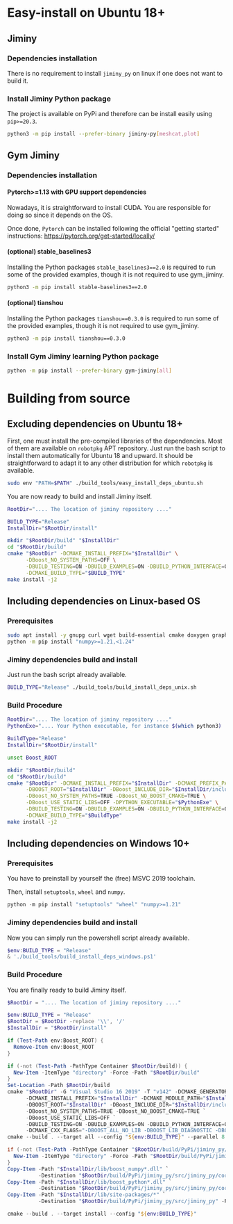 # Easy-install on Ubuntu 18+

## Jiminy

### Dependencies installation

There is no requirement to install `jiminy_py` on linux if one does not want to build it.

### Install Jiminy Python package

The project is available on PyPi and therefore can be install easily using `pip>=20.3`.

```bash
python3 -m pip install --prefer-binary jiminy-py[meshcat,plot]
```

## Gym Jiminy

### Dependencies installation

#### Pytorch>=1.13 with GPU support dependencies

Nowadays, it is straightforward to install CUDA. You are responsible for doing so since it depends on the OS.

Once done, `Pytorch` can be installed following the official "getting started" instructions: <https://pytorch.org/get-started/locally/>

#### (optional) stable_baselines3

Installing the Python packages `stable_baselines3==2.0` is required to run some of the provided examples, though it is not required to use gym_jiminy.

```bash
python3 -m pip install stable-baselines3==2.0
```

#### (optional) tianshou

Installing the Python packages `tianshou==0.3.0` is required to run some of the provided examples, though it is not required to use gym_jiminy.

```bash
python3 -m pip install tianshou==0.3.0
```

### Install Gym Jiminy learning Python package

```bash
python -m pip install --prefer-binary gym-jiminy[all]
```

# Building from source

## Excluding dependencies on Ubuntu 18+

First, one must install the pre-compiled libraries of the dependencies. Most of them are available on `robotpkg` APT repository. Just run the bash script to install them automatically for Ubuntu 18 and upward. It should be straightforward to adapt it to any other distribution for which `robotpkg` is available.

```bash
sudo env "PATH=$PATH" ./build_tools/easy_install_deps_ubuntu.sh
```

You are now ready to build and install Jiminy itself.

```bash
RootDir=".... The location of jiminy repository ...."

BUILD_TYPE="Release"
InstallDir="$RootDir/install"

mkdir "$RootDir/build" "$InstallDir"
cd "$RootDir/build"
cmake "$RootDir" -DCMAKE_INSTALL_PREFIX="$InstallDir" \
      -DBoost_NO_SYSTEM_PATHS=OFF \
      -DBUILD_TESTING=ON -DBUILD_EXAMPLES=ON -DBUILD_PYTHON_INTERFACE=ON \
      -DCMAKE_BUILD_TYPE="$BUILD_TYPE"
make install -j2
```

## Including dependencies on Linux-based OS

### Prerequisites

```bash
sudo apt install -y gnupg curl wget build-essential cmake doxygen graphviz
python -m pip install "numpy>=1.21,<1.24"
```

### Jiminy dependencies build and install

Just run the bash script already available.

```bash
BUILD_TYPE="Release" ./build_tools/build_install_deps_unix.sh
```

### Build Procedure

```bash
RootDir=".... The location of jiminy repository ...."
PythonExe=".... Your Python executable, for instance $(which python3) ...."

BuildType="Release"
InstallDir="$RootDir/install"

unset Boost_ROOT

mkdir "$RootDir/build"
cd "$RootDir/build"
cmake "$RootDir" -DCMAKE_INSTALL_PREFIX="$InstallDir" -DCMAKE_PREFIX_PATH="$InstallDir" \
      -DBOOST_ROOT="$InstallDir" -DBoost_INCLUDE_DIR="$InstallDir/include" \
      -DBoost_NO_SYSTEM_PATHS=TRUE -DBoost_NO_BOOST_CMAKE=TRUE \
      -DBoost_USE_STATIC_LIBS=OFF -DPYTHON_EXECUTABLE="$PythonExe" \
      -DBUILD_TESTING=ON -DBUILD_EXAMPLES=ON -DBUILD_PYTHON_INTERFACE=ON \
      -DCMAKE_BUILD_TYPE="$BuildType"
make install -j2
```

## Including dependencies on Windows 10+

### Prerequisites

You have to preinstall by yourself the (free) MSVC 2019 toolchain.

Then, install `setuptools`, `wheel` and `numpy`.

```powershell
python -m pip install "setuptools" "wheel" "numpy>=1.21"
```

### Jiminy dependencies build and install

Now you can simply run the powershell script already available.

```powershell
$env:BUILD_TYPE = "Release"
& './build_tools/build_install_deps_windows.ps1'
```

### Build Procedure

You are finally ready to build Jiminy itself.

```powershell
$RootDir = ".... The location of jiminy repository ...."

$env:BUILD_TYPE = "Release"
$RootDir = $RootDir -replace '\\', '/'
$InstallDir = "$RootDir/install"

if (Test-Path env:Boost_ROOT) {
  Remove-Item env:Boost_ROOT
}

if (-not (Test-Path -PathType Container $RootDir/build)) {
  New-Item -ItemType "directory" -Force -Path "$RootDir/build"
}
Set-Location -Path $RootDir/build
cmake "$RootDir" -G "Visual Studio 16 2019" -T "v142" -DCMAKE_GENERATOR_PLATFORM=x64 `
      -DCMAKE_INSTALL_PREFIX="$InstallDir" -DCMAKE_MODULE_PATH="$InstallDir" `
      -DBOOST_ROOT="$InstallDir" -DBoost_INCLUDE_DIR="$InstallDir/include" `
      -DBoost_NO_SYSTEM_PATHS=TRUE -DBoost_NO_BOOST_CMAKE=TRUE `
      -DBoost_USE_STATIC_LIBS=OFF `
      -DBUILD_TESTING=ON -DBUILD_EXAMPLES=ON -DBUILD_PYTHON_INTERFACE=ON `
      -DCMAKE_CXX_FLAGS="-DBOOST_ALL_NO_LIB -DBOOST_LIB_DIAGNOSTIC -DBOOST_CORE_USE_GENERIC_CMATH"
cmake --build . --target all --config "${env:BUILD_TYPE}" --parallel 8

if (-not (Test-Path -PathType Container "$RootDir/build/PyPi/jiminy_py/src/jiminy_py/core")) {
  New-Item -ItemType "directory" -Force -Path "$RootDir/build/PyPi/jiminy_py/src/jiminy_py/core"
}
Copy-Item -Path "$InstallDir/lib/boost_numpy*.dll" `
          -Destination "$RootDir/build/PyPi/jiminy_py/src/jiminy_py/core"
Copy-Item -Path "$InstallDir/lib/boost_python*.dll" `
          -Destination "$RootDir/build/PyPi/jiminy_py/src/jiminy_py/core"
Copy-Item -Path "$InstallDir/lib/site-packages/*" `
          -Destination "$RootDir/build/PyPi/jiminy_py/src/jiminy_py" -Recurse

cmake --build . --target install --config "${env:BUILD_TYPE}"
```
